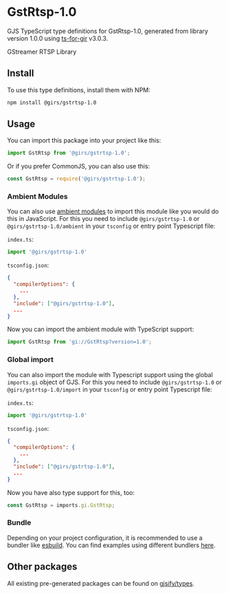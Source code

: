 
# GstRtsp-1.0

GJS TypeScript type definitions for GstRtsp-1.0, generated from library version 1.0.0 using [ts-for-gir](https://github.com/gjsify/ts-for-gir) v3.0.3.

GStreamer RTSP Library

## Install

To use this type definitions, install them with NPM:
```bash
npm install @girs/gstrtsp-1.0
```

## Usage

You can import this package into your project like this:
```ts
import GstRtsp from '@girs/gstrtsp-1.0';
```

Or if you prefer CommonJS, you can also use this:
```ts
const GstRtsp = require('@girs/gstrtsp-1.0');
```

### Ambient Modules

You can also use [ambient modules](https://github.com/gjsify/ts-for-gir/tree/main/packages/cli#ambient-modules) to import this module like you would do this in JavaScript.
For this you need to include `@girs/gstrtsp-1.0` or `@girs/gstrtsp-1.0/ambient` in your `tsconfig` or entry point Typescript file:

`index.ts`:
```ts
import '@girs/gstrtsp-1.0'
```

`tsconfig.json`:
```json
{
  "compilerOptions": {
    ...
  },
  "include": ["@girs/gstrtsp-1.0"],
  ...
}
```

Now you can import the ambient module with TypeScript support: 

```ts
import GstRtsp from 'gi://GstRtsp?version=1.0';
```

### Global import

You can also import the module with Typescript support using the global `imports.gi` object of GJS.
For this you need to include `@girs/gstrtsp-1.0` or `@girs/gstrtsp-1.0/import` in your `tsconfig` or entry point Typescript file:

`index.ts`:
```ts
import '@girs/gstrtsp-1.0'
```

`tsconfig.json`:
```json
{
  "compilerOptions": {
    ...
  },
  "include": ["@girs/gstrtsp-1.0"],
  ...
}
```

Now you have also type support for this, too:

```ts
const GstRtsp = imports.gi.GstRtsp;
```

### Bundle

Depending on your project configuration, it is recommended to use a bundler like [esbuild](https://esbuild.github.io/). You can find examples using different bundlers [here](https://github.com/gjsify/ts-for-gir/tree/main/examples).

## Other packages

All existing pre-generated packages can be found on [gjsify/types](https://github.com/gjsify/types).

